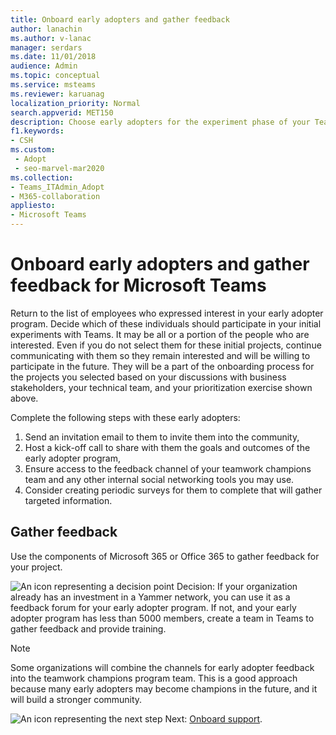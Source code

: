 ```yaml
---
title: Onboard early adopters and gather feedback
author: lanachin
ms.author: v-lanac
manager: serdars
ms.date: 11/01/2018
audience: Admin
ms.topic: conceptual
ms.service: msteams
ms.reviewer: karuanag
localization_priority: Normal
search.appverid: MET150
description: Choose early adopters for the experiment phase of your Teams adoption, and then gather feedback for your project.
f1.keywords:
- CSH
ms.custom: 
 - Adopt
 - seo-marvel-mar2020
ms.collection: 
- Teams_ITAdmin_Adopt
- M365-collaboration
appliesto: 
- Microsoft Teams
---
```


# Onboard early adopters and gather feedback for Microsoft Teams

Return to the list of employees who expressed interest in your early adopter program. Decide which of these individuals should participate in your initial experiments with Teams. It may be all or a portion of the people who are interested. Even if you do not select them for these initial projects, continue communicating with them so they remain interested and will be willing to participate in the future. They will be a part of the onboarding process for the projects you selected based on your discussions with business stakeholders, your technical team, and your prioritization exercise shown above. 

Complete the following steps with these early adopters:

1. Send an invitation email to them to invite them into the community,
2. Host a kick-off call to share with them the goals and outcomes of the early adopter program,
3. Ensure access to the feedback channel of your teamwork champions team and any other internal social networking tools you may use. 
4. Consider creating periodic surveys for them to complete that will gather targeted information.

## Gather feedback

Use the components of Microsoft 365 or Office 365 to gather feedback for your project.
  
![An icon representing a decision point](media/teams-adoption-decision-icon.png) Decision: If your organization already has an investment in a Yammer network, you can use it as a feedback forum for your early adopter program. If not, and your early adopter program has less than 5000 members, create a team in Teams to gather feedback and provide training.
  
> [!Note]
> Some organizations will combine the channels for early adopter feedback into the teamwork champions program team. This is a good approach because many early adopters may become champions in the future, and it will build a stronger community. 


![An icon representing the next step](media/teams-adoption-next-icon.png) Next: [Onboard support](teams-adoption-onboard-support.md).

